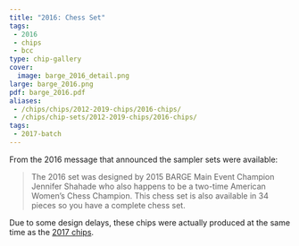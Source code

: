 ```yaml
---
title: "2016: Chess Set"
tags:
 - 2016
 - chips
 - bcc
type: chip-gallery
cover:
  image: barge_2016_detail.png
large: barge_2016.png
pdf: barge_2016.pdf
aliases:
 - /chips/chips/2012-2019-chips/2016-chips/
 - /chips/chip-sets/2012-2019-chips/2016-chips/
tags:
 - 2017-batch
---
```


From the 2016 message that announced the sampler sets were available:

> The 2016 set was designed by 2015 BARGE Main Event Champion Jennifer Shahade
> who also happens to be a two-time American Women&#8217;s Chess Champion. This
> chess set is also available in 34 pieces so you have a complete chess set.

Due to some design delays, these chips were actually produced at the same time
as the [2017 chips](../2017/).

